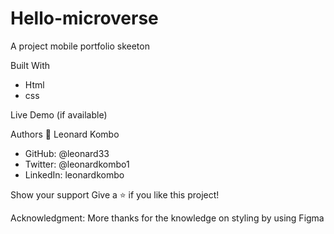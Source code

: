 # Hello-microverse

A project mobile portfolio skeeton

Built With
* Html
* css


Live Demo (if available)


Authors
👤 Leonard Kombo
* GitHub: @leonard33
* Twitter: @leonardkombo1
* LinkedIn: leonardkombo



Show your support
Give a ⭐️ if you like this project!

Acknowledgment:
More thanks for the knowledge on styling by using Figma